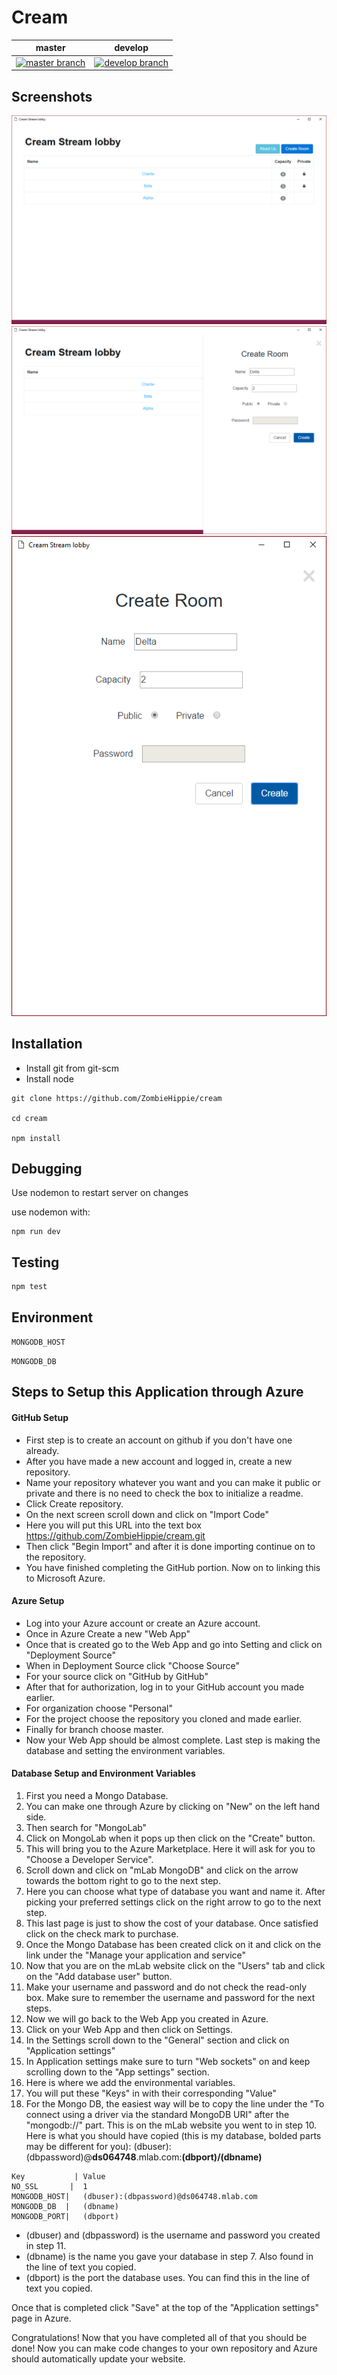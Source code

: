 # Cream
| master        | develop       |
| ------------- |:-------------:|
| [![master branch](https://travis-ci.org/ZombieHippie/cream.svg?branch=master)](https://travis-ci.org/ZombieHippie/cream/branches) | [![develop branch](https://travis-ci.org/ZombieHippie/cream.svg?branch=develop)](https://travis-ci.org/ZombieHippie/cream/branches) |

## Screenshots
![Lobby](documentation/screenshots/84af2ac-lobby.PNG)
![Lobby Create Room](documentation/screenshots/84af2ac-lobby-create-room.PNG)
![Lobby Create Room Mobile](documentation/screenshots/84af2ac-lobby-create-room-mobile.PNG)

## Installation

* Install git from git-scm
* Install node

```
git clone https://github.com/ZombieHippie/cream

cd cream

npm install
```

## Debugging

Use nodemon to restart server on changes

use nodemon with:

```
npm run dev
```

## Testing

```
npm test
```

## Environment

`MONGODB_HOST`

`MONGODB_DB`

## Steps to Setup this Application through Azure

#### GitHub Setup
* First step is to create an account on github if you don't have one already.
* After you have made a new account and logged in, create a new repository.
* Name your repository whatever you want and you can make it public or private and there is no need to check the box to initialize a readme.
* Click Create repository.
* On the next screen scroll down and click on "Import Code"
* Here you will put this URL into the text box https://github.com/ZombieHippie/cream.git
* Then click "Begin Import" and after it is done importing continue on to the repository.
* You have finished completing the GitHub portion. Now on to linking this to Microsoft Azure.

#### Azure Setup
* Log into your Azure account or create an Azure account.
* Once in Azure Create a new "Web App"
* Once that is created go to the Web App and go into Setting and click on "Deployment Source"
* When in Deployment Source click "Choose Source"
* For your source click on "GitHub by GitHub"
* After that for authorization, log in to your GitHub account you made earlier.
* For organization choose "Personal"
* For the project choose the repository you cloned and made earlier.
* Finally for branch choose master.
* Now your Web App should be almost complete. Last step is making the database and setting the environment variables.

#### Database Setup and Environment Variables
1. First you need a Mongo Database.
2. You can make one through Azure by clicking on "New" on the left hand side.
3. Then search for "MongoLab"
4. Click on MongoLab when it pops up then click on the "Create" button.
5. This will bring you to the Azure Marketplace. Here it will ask for you to "Choose a Developer Service".
6. Scroll down and click on "mLab MongoDB" and click on the arrow towards the bottom right to go to the next step.
7. Here you can choose what type of database you want and name it. After picking your preferred settings click on the right arrow to go to the next step.
8. This last page is just to show the cost of your database. Once satisfied click on the check mark to purchase.
9. Once the Mongo Database has been created click on it and click on the link under the "Manage your application and service"
10. Now that you are on the mLab website click on the "Users" tab and click on the "Add database user" button.
11. Make your username and password and do not check the read-only box. Make sure to remember the username and password for the next steps.
12. Now we will go back to the Web App you created in Azure.
13. Click on your Web App and then click on Settings.
14. In the Settings scroll down to the "General" section and click on "Application settings"
15. In Application settings make sure to turn "Web sockets" on and keep scrolling down to the "App settings" section.
16. Here is where we add the environmental variables.
17. You will put these "Keys" in with their corresponding "Value"
18. For the Mongo DB, the easiest way will be to copy the line under the "To connect using a driver via the standard MongoDB URI" after the "mongodb://" part. This is on the mLab website you went to in step 10. Here is what you should have copied (this is my database, bolded parts may be different for you):
	(dbuser):(dbpassword)@**ds064748**.mlab.com:**(dbport)/(dbname)**

```
Key			  |	Value
NO_SSL		 |	1
MONGODB_HOST|	(dbuser):(dbpassword)@ds064748.mlab.com
MONGODB_DB	|	(dbname)
MONGODB_PORT|	(dbport)
```

* (dbuser) and (dbpassword) is the username and password you created in step 11.
* (dbname) is the name you gave your database in step 7. Also found in the line of text you copied.
* (dbport) is the port the database uses. You can find this in the line of text you copied.

Once that is completed click "Save" at the top of the "Application settings" page in Azure.

Congratulations!
Now that you have completed all of that you should be done! Now you can make code changes to your own repository and Azure should automatically update your website.
